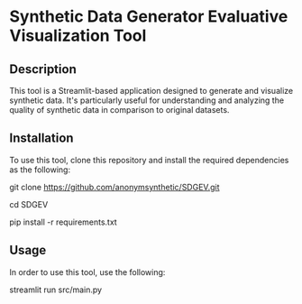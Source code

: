# Synthetic Data Generator Evaluative Visualization Tool

## Description
This tool is a Streamlit-based application designed to generate and visualize synthetic data. It's particularly useful for understanding and analyzing the quality of synthetic data in comparison to original datasets.

## Installation
To use this tool, clone this repository and install the required dependencies as the following:

git clone https://github.com/anonymsynthetic/SDGEV.git

cd SDGEV

pip install -r requirements.txt

## Usage
In order to use this tool, use the following:

streamlit run src/main.py

